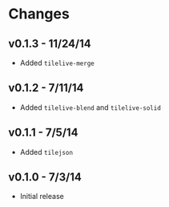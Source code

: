 # Changes

## v0.1.3 - 11/24/14

* Added `tilelive-merge`

## v0.1.2 - 7/11/14

* Added `tilelive-blend` and `tilelive-solid`

## v0.1.1 - 7/5/14

* Added `tilejson`

## v0.1.0 - 7/3/14

* Initial release
